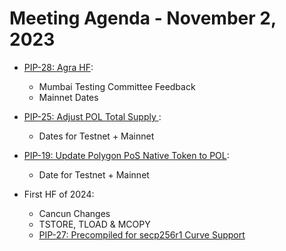 # Meeting Agenda - November 2, 2023


- [PIP-28: Agra HF](https://github.com/maticnetwork/Polygon-Improvement-Proposals/blob/main/PIPs/PIP-28.md):
    
  - Mumbai Testing Committee Feedback
  - Mainnet Dates

- [PIP-25: Adjust POL Total Supply ](https://github.com/maticnetwork/Polygon-Improvement-Proposals/blob/main/PIPs/PIP-25.md):

  -   Dates for Testnet + Mainnet

- [PIP-19: Update Polygon PoS Native Token to POL](https://github.com/maticnetwork/Polygon-Improvement-Proposals/blob/main/PIPs/PIP-19.md):

  -   Date for Testnet + Mainnet

- First HF of 2024:

  -   Cancun Changes
  -   TSTORE, TLOAD & MCOPY
  -   [PIP-27: Precompiled for secp256r1 Curve Support](https://github.com/maticnetwork/Polygon-Improvement-Proposals/blob/main/PIPs/PIP-27.md)

